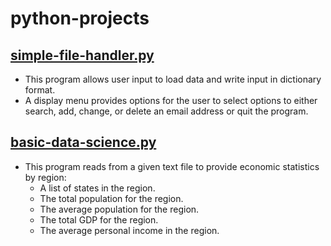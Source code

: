 # python-projects

## [simple-file-handler.py](https://github.com/AmbyrElan/python-projects/blob/main/simple-file-handler.py)

- This program allows user input to load data and write input in dictionary format.
- A display menu provides options for the user to select options to either search,
add, change, or delete an email address or quit the program.
 
## [basic-data-science.py](https://github.com/AmbyrElan/python-projects/blob/main/basic-data-science.py)

 - This program reads from a given text file to provide economic statistics by region:
   - A list of states in the region.
   - The total population for the region.
   - The average population for the region.
   - The total GDP for the region.
   - The average personal income in the region.
